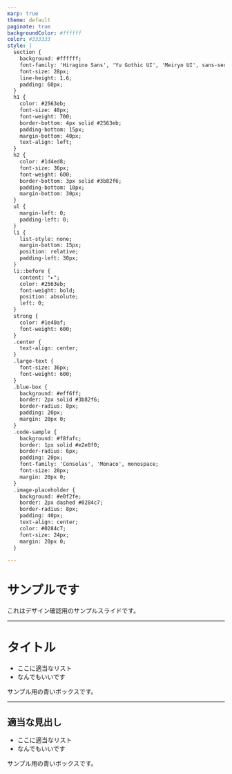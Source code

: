 ```yaml
---
marp: true
theme: default
paginate: true
backgroundColor: #ffffff
color: #333333
style: |
  section {
    background: #ffffff;
    font-family: 'Hiragino Sans', 'Yu Gothic UI', 'Meiryo UI', sans-serif;
    font-size: 28px;
    line-height: 1.6;
    padding: 60px;
  }
  h1 {
    color: #2563eb;
    font-size: 48px;
    font-weight: 700;
    border-bottom: 4px solid #2563eb;
    padding-bottom: 15px;
    margin-bottom: 40px;
    text-align: left;
  }
  h2 {
    color: #1d4ed8;
    font-size: 36px;
    font-weight: 600;
    border-bottom: 3px solid #3b82f6;
    padding-bottom: 10px;
    margin-bottom: 30px;
  }
  ul {
    margin-left: 0;
    padding-left: 0;
  }
  li {
    list-style: none;
    margin-bottom: 15px;
    position: relative;
    padding-left: 30px;
  }
  li::before {
    content: "▸";
    color: #2563eb;
    font-weight: bold;
    position: absolute;
    left: 0;
  }
  strong {
    color: #1e40af;
    font-weight: 600;
  }
  .center {
    text-align: center;
  }
  .large-text {
    font-size: 36px;
    font-weight: 600;
  }
  .blue-box {
    background: #eff6ff;
    border: 2px solid #3b82f6;
    border-radius: 8px;
    padding: 20px;
    margin: 20px 0;
  }
  .code-sample {
    background: #f8fafc;
    border: 1px solid #e2e8f0;
    border-radius: 6px;
    padding: 20px;
    font-family: 'Consolas', 'Monaco', monospace;
    font-size: 20px;
    margin: 20px 0;
  }
  .image-placeholder {
    background: #e0f2fe;
    border: 2px dashed #0284c7;
    border-radius: 8px;
    padding: 40px;
    text-align: center;
    color: #0284c7;
    font-size: 24px;
    margin: 20px 0;
  }

---
```


# サンプルです

これはデザイン確認用のサンプルスライドです。

---
# タイトル

- ここに適当なリスト
- なんでもいいです

<div class="blue-box">
サンプル用の青いボックスです。
</div>

---

## 適当な見出し

- ここに適当なリスト
- なんでもいいです

<div class="blue-box">
サンプル用の青いボックスです。
</div>
